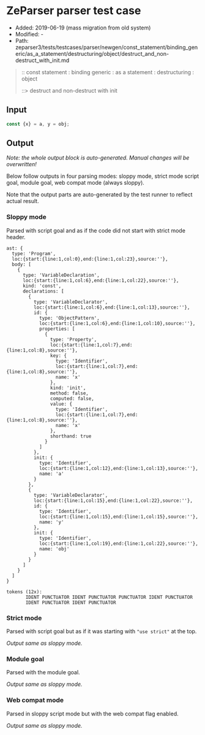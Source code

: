 # ZeParser parser test case

- Added: 2019-06-19 (mass migration from old system)
- Modified: -
- Path: zeparser3/tests/testcases/parser/newgen/const_statement/binding_generic/as_a_statement/destructuring/object/destruct_and_non-destruct_with_init.md

> :: const statement : binding generic : as a statement : destructuring : object
>
> ::> destruct and non-destruct with init

## Input

`````js
const {x} = a, y = obj;
`````

## Output

_Note: the whole output block is auto-generated. Manual changes will be overwritten!_

Below follow outputs in four parsing modes: sloppy mode, strict mode script goal, module goal, web compat mode (always sloppy).

Note that the output parts are auto-generated by the test runner to reflect actual result.

### Sloppy mode

Parsed with script goal and as if the code did not start with strict mode header.

`````
ast: {
  type: 'Program',
  loc:{start:{line:1,col:0},end:{line:1,col:23},source:''},
  body: [
    {
      type: 'VariableDeclaration',
      loc:{start:{line:1,col:6},end:{line:1,col:22},source:''},
      kind: 'const',
      declarations: [
        {
          type: 'VariableDeclarator',
          loc:{start:{line:1,col:6},end:{line:1,col:13},source:''},
          id: {
            type: 'ObjectPattern',
            loc:{start:{line:1,col:6},end:{line:1,col:10},source:''},
            properties: [
              {
                type: 'Property',
                loc:{start:{line:1,col:7},end:{line:1,col:8},source:''},
                key: {
                  type: 'Identifier',
                  loc:{start:{line:1,col:7},end:{line:1,col:8},source:''},
                  name: 'x'
                },
                kind: 'init',
                method: false,
                computed: false,
                value: {
                  type: 'Identifier',
                  loc:{start:{line:1,col:7},end:{line:1,col:8},source:''},
                  name: 'x'
                },
                shorthand: true
              }
            ]
          },
          init: {
            type: 'Identifier',
            loc:{start:{line:1,col:12},end:{line:1,col:13},source:''},
            name: 'a'
          }
        },
        {
          type: 'VariableDeclarator',
          loc:{start:{line:1,col:15},end:{line:1,col:22},source:''},
          id: {
            type: 'Identifier',
            loc:{start:{line:1,col:15},end:{line:1,col:15},source:''},
            name: 'y'
          },
          init: {
            type: 'Identifier',
            loc:{start:{line:1,col:19},end:{line:1,col:22},source:''},
            name: 'obj'
          }
        }
      ]
    }
  ]
}

tokens (12x):
       IDENT PUNCTUATOR IDENT PUNCTUATOR PUNCTUATOR IDENT PUNCTUATOR
       IDENT PUNCTUATOR IDENT PUNCTUATOR
`````

### Strict mode

Parsed with script goal but as if it was starting with `"use strict"` at the top.

_Output same as sloppy mode._

### Module goal

Parsed with the module goal.

_Output same as sloppy mode._

### Web compat mode

Parsed in sloppy script mode but with the web compat flag enabled.

_Output same as sloppy mode._
